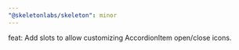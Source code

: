 ```yaml
---
"@skeletonlabs/skeleton": minor
---
```


feat: Add slots to allow customizing AccordionItem open/close icons.
